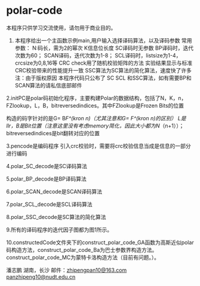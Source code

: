 # polar-code

本程序只供学习交流使用，请勿用于商业目的。


1. 本程序给出一个主函数示例main,用户输入选择译码算法，以及译码参数
常用参数：
N:码长，需为2的幂次   K信息位长度
SC译码时无参数
BP译码时，迭代次数为60；
SCAN译码，迭代次数为1-8；
SCL译码时，listsize为1-4， crcsize为0,8,16等 CRC check用了随机校验矩阵的方法 实验结果显示与标准CRC校验带来的性能提升一致
SSC算法为SC算法的简化算法，速度快了许多
注：由于版权原因 本程序代码只公布了 SC SCL 和SSC算法，如有需要BP和SCAN算法的请私信底部邮件


2.initPC是polar码初始化程序，主要构建Polar的数据结构，包括了N，K，n，FZlookup，L，B，bitreversedindices。其中FZlookup是Frozen Bits的位置

构造的码字针对的是G= B*F^(kron n)（尤其注意和G= F^(kron n)的区别） L是llr，B是Bit位置（注意这里没有考虑memory简化，因此大小都为N*（n+1））；
bitreversedindices是bit翻转对应的位置

3.pencode是编码程序
引入crc校验时，需要将crc校验信息当成是信息的一部分进行编码

4.polar_SC_decode是SC译码算法

5.polar_BP_decode是BP译码算法

6.polar_SCAN_decode是SCAN译码算法

7.polar_SCL_decode是SCL译码算法

8.polar_SSC_decode是SC算法的简化算法

9.所有的译码程序的迭代因子图都为图1所示。

10.constructedCode文件夹下的construct_polar_code_GA函数为高斯近似polar码构造方法，construct_polar_code_Ba为巴士参数界构造方法。
construct_polar_code_MC为蒙特卡洛构造方法（目前有问题。）。

潘志鹏
湖南，长沙
邮件：zhipengpan10@163.com panzhipeng10@nudt.edu.cn
